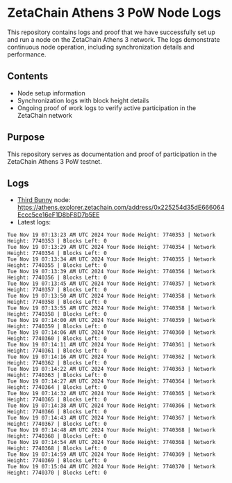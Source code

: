 # ZetaChain Athens 3 PoW Node Logs
This repository contains logs and proof that we have successfully set up and run a node on the ZetaChain Athens 3 network. The logs demonstrate continuous node operation, including synchronization details and performance.

## Contents
- Node setup information
- Synchronization logs with block height details
- Ongoing proof of work logs to verify active participation in the ZetaChain network

## Purpose
This repository serves as documentation and proof of participation in the ZetaChain Athens 3 PoW testnet.

## Logs

- [Third Bunny](https://thirdbunny.xyz/) node: https://athens.explorer.zetachain.com/address/0x225254d35dE666064Eccc5ce16eF1D8bF8D7b5EE
- Latest logs:
```
Tue Nov 19 07:13:23 AM UTC 2024 Your Node Height: 7740353 | Network Height: 7740353 | Blocks Left: 0
Tue Nov 19 07:13:29 AM UTC 2024 Your Node Height: 7740354 | Network Height: 7740354 | Blocks Left: 0
Tue Nov 19 07:13:34 AM UTC 2024 Your Node Height: 7740355 | Network Height: 7740355 | Blocks Left: 0
Tue Nov 19 07:13:39 AM UTC 2024 Your Node Height: 7740356 | Network Height: 7740356 | Blocks Left: 0
Tue Nov 19 07:13:45 AM UTC 2024 Your Node Height: 7740357 | Network Height: 7740357 | Blocks Left: 0
Tue Nov 19 07:13:50 AM UTC 2024 Your Node Height: 7740358 | Network Height: 7740358 | Blocks Left: 0
Tue Nov 19 07:13:55 AM UTC 2024 Your Node Height: 7740358 | Network Height: 7740358 | Blocks Left: 0
Tue Nov 19 07:14:00 AM UTC 2024 Your Node Height: 7740359 | Network Height: 7740359 | Blocks Left: 0
Tue Nov 19 07:14:06 AM UTC 2024 Your Node Height: 7740360 | Network Height: 7740360 | Blocks Left: 0
Tue Nov 19 07:14:11 AM UTC 2024 Your Node Height: 7740361 | Network Height: 7740361 | Blocks Left: 0
Tue Nov 19 07:14:16 AM UTC 2024 Your Node Height: 7740362 | Network Height: 7740362 | Blocks Left: 0
Tue Nov 19 07:14:22 AM UTC 2024 Your Node Height: 7740363 | Network Height: 7740363 | Blocks Left: 0
Tue Nov 19 07:14:27 AM UTC 2024 Your Node Height: 7740364 | Network Height: 7740364 | Blocks Left: 0
Tue Nov 19 07:14:32 AM UTC 2024 Your Node Height: 7740365 | Network Height: 7740365 | Blocks Left: 0
Tue Nov 19 07:14:38 AM UTC 2024 Your Node Height: 7740366 | Network Height: 7740366 | Blocks Left: 0
Tue Nov 19 07:14:43 AM UTC 2024 Your Node Height: 7740367 | Network Height: 7740367 | Blocks Left: 0
Tue Nov 19 07:14:48 AM UTC 2024 Your Node Height: 7740368 | Network Height: 7740368 | Blocks Left: 0
Tue Nov 19 07:14:54 AM UTC 2024 Your Node Height: 7740368 | Network Height: 7740368 | Blocks Left: 0
Tue Nov 19 07:14:59 AM UTC 2024 Your Node Height: 7740369 | Network Height: 7740369 | Blocks Left: 0
Tue Nov 19 07:15:04 AM UTC 2024 Your Node Height: 7740370 | Network Height: 7740370 | Blocks Left: 0
```
